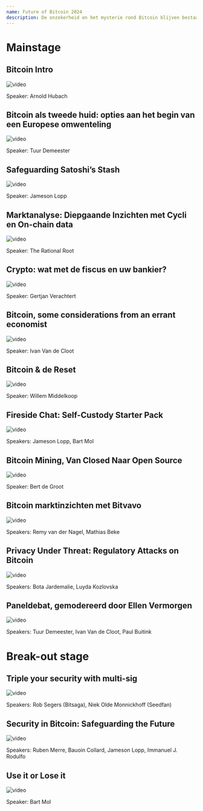 ```yaml
---
name: Future of Bitcoin 2024
description: De onzekerheid en het mysterie rond Bitcoin blijven bestaan, met vragen over recente koersstijgingen en het lange termijn potentieel. Kan Bitcoin echt bijdragen aan een financieel onafhankelijkere toekomst voor individuen en bedrijven?
---
```


# Mainstage

## Bitcoin Intro

![video](https://youtu.be/6wAHcr7CPPs)

Speaker: Arnold Hubach

## Bitcoin als tweede huid: opties aan het begin van een Europese omwenteling

![video](https://youtu.be/c2Yrsls6Wus)

Speaker: Tuur Demeester

## Safeguarding Satoshi’s Stash

![video](https://youtu.be/MTUzpR_mxAg)

Speaker: Jameson Lopp

## Marktanalyse: Diepgaande Inzichten met Cycli en On-chain data

![video](https://youtu.be/-xiGkhHbhQI)

Speaker: The Rational Root

## Crypto: wat met de fiscus en uw bankier?

![video](https://youtu.be/AFpa9NTszos)

Speaker: Gertjan Verachtert

## Bitcoin, some considerations from an errant economist

![video](https://youtu.be/086LOQqPcCI)

Speaker: Ivan Van de Cloot

## Bitcoin & de Reset

![video](https://youtu.be/2ObwpRX2tWE)

Speaker: Willem Middelkoop

## Fireside Chat: Self-Custody Starter Pack

![video](https://youtu.be/zwfpVfeyJZw)

Speakers: Jameson Lopp, Bart Mol

## Bitcoin Mining, Van Closed Naar Open Source

![video](https://youtu.be/wkrb132qmic)

Speaker: Bert de Groot

## Bitcoin marktinzichten met Bitvavo

![video](https://youtu.be/1xpmynJoIBM)

Speakers: Remy van der Nagel, Mathias Beke

## Privacy Under Threat: Regulatory Attacks on Bitcoin

![video](https://youtu.be/zMqaMpuQGBE)

Speakers: Bota Jardemalie, Luyda Kozlovska

## Paneldebat, gemodereerd door Ellen Vermorgen

![video](https://youtu.be/-PBEmqk51rQ)

Speakers: Tuur Demeester, Ivan Van de Cloot, Paul Buitink

# Break-out stage

## Triple your security with multi-sig

![video](https://youtu.be/biBvhcWu94g)

Speakers: Rob Segers (Bitsaga), Niek Olde Monnickhoff (Seedfan)

## Security in Bitcoin: Safeguarding the Future

![video](https://youtu.be/MC5ISL4VfZk)

Speakers: Ruben Merre, Bauoin Collard, Jameson Lopp, Immanuel J. Rodulfo



## Use it or Lose it

![video](https://youtu.be/xXwuisuRoeA)

Speaker: Bart Mol
